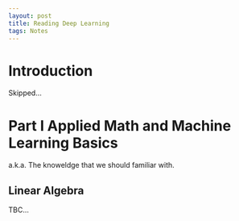 ```yaml
---
layout: post
title: Reading Deep Learning
tags: Notes
---
```


# Introduction

Skipped...


# Part I Applied Math and Machine Learning Basics

a.k.a. The knoweldge that we should familiar with.

## Linear Algebra
    
TBC...
